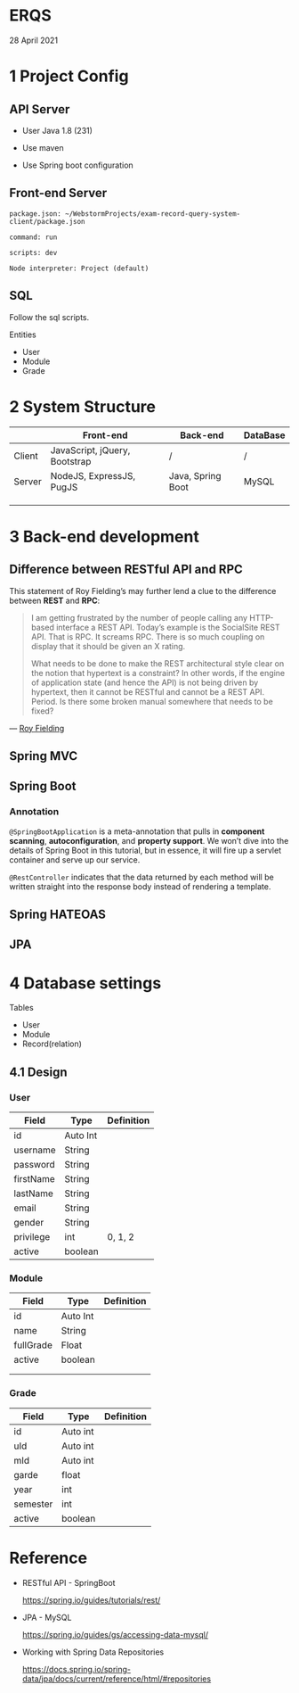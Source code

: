 # ERQS
28 April 2021

# 1 Project Config

## API Server

- User Java 1.8 (231)

- Use maven
- Use Spring boot configuration

## Front-end Server

```
package.json: ~/WebstormProjects/exam-record-query-system-client/package.json

command: run

scripts: dev

Node interpreter: Project (default)
```

## SQL

Follow the sql scripts.

Entities

- User
- Module
- Grade



# 2 System Structure

|        | Front-end                     | Back-end          | DataBase |
| ------ | ----------------------------- | ----------------- | -------- |
| Client | JavaScript, jQuery, Bootstrap | /                 | /        |
| Server | NodeJS, ExpressJS, PugJS      | Java, Spring Boot | MySQL    |
|        |                               |                   |          |
|        |                               |                   |          |
|        |                               |                   |          |

# 3 Back-end development

## Difference between RESTful API and RPC

This statement of Roy Fielding’s may further lend a clue to the difference between **REST** and **RPC**:

> I am getting frustrated by the number of people calling any  HTTP-based interface a REST API. Today’s example is the SocialSite REST  API. That is RPC. It screams RPC. There is so much coupling on display  that it should be given an X rating.
>
> What needs to be done to make the REST architectural style clear on  the notion that hypertext is a constraint? In other words, if the engine of application state (and hence the API) is not being driven by  hypertext, then it cannot be RESTful and cannot be a REST API. Period.  Is there some broken manual somewhere that needs to be fixed?

— [Roy Fielding]( https://roy.gbiv.com/untangled/2008/rest-apis-must-be-hypertext-driven)

## Spring MVC

## Spring Boot

### Annotation

`@SpringBootApplication` is a meta-annotation that pulls in **component scanning**, **autoconfiguration**, and **property support**. We won’t dive into the details of Spring Boot in this tutorial, but in  essence, it will fire up a servlet container and serve up our service.

`@RestController` indicates that the data returned by each  method will be written straight into the response body instead of  rendering a template.

## Spring HATEOAS



## JPA



# 4 Database settings

Tables

- User
- Module
- Record(relation)



## 4.1 Design

### User

| Field     | Type     | Definition |
| --------- | -------- | ---------- |
| id        | Auto Int |            |
| username  | String   |            |
| password  | String   |            |
| firstName | String   |            |
| lastName  | String   |            |
| email     | String   |            |
| gender    | String   |            |
| privilege | int      | 0, 1, 2    |
| active    | boolean  |            |

### Module

| Field     | Type     | Definition |
| --------- | -------- | ---------- |
| id        | Auto Int |            |
| name      | String   |            |
| fullGrade | Float    |            |
| active    | boolean  |            |
|           |          |            |
|           |          |            |

### Grade

| Field    | Type     | Definition |
| -------- | -------- | ---------- |
| id       | Auto int |            |
| uId      | Auto int |            |
| mId      | Auto int |            |
| garde    | float    |            |
| year     | int      |            |
| semester | int      |            |
| active   | boolean  |            |



# Reference

- RESTful API - SpringBoot

  https://spring.io/guides/tutorials/rest/

- JPA - MySQL

  https://spring.io/guides/gs/accessing-data-mysql/

- Working with Spring Data Repositories

  https://docs.spring.io/spring-data/jpa/docs/current/reference/html/#repositories
